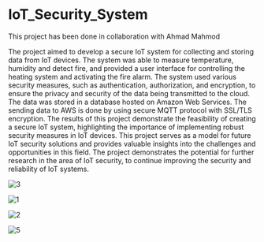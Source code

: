 # IoT_Security_System
This project has been done in collaboration with Ahmad Mahmod

The project aimed to develop a secure IoT system for collecting and
storing data from IoT devices. The system was able to measure temperature,
humidity and detect fire, and provided a user interface for controlling the heating
system and activating the fire alarm. The system used various security measures,
such as authentication, authorization, and encryption, to ensure the privacy and
security of the data being transmitted to the cloud. The data was stored in a
database hosted on Amazon Web Services. The sending data to AWS is done by
using secure MQTT protocol with SSL/TLS encryption.
The results of this project demonstrate the feasibility of creating a secure IoT
system, highlighting the importance of implementing robust security measures in
IoT devices. This project serves as a model for future IoT security solutions and
provides valuable insights into the challenges and opportunities in this field. The
project demonstrates the potential for further research in the area of IoT security,
to continue improving the security and reliability of IoT systems.

![3](https://user-images.githubusercontent.com/92667668/216793967-1dae4f49-638e-4135-b4b8-48b5b6f40f27.png)



![1](https://user-images.githubusercontent.com/92667668/216793972-bb841146-e8cb-4537-b49c-5308b86451b6.png)


![2](https://user-images.githubusercontent.com/92667668/216793978-eb3b46e8-176a-4191-9d21-45e3d7b93bcc.png)

![5](https://user-images.githubusercontent.com/92667668/216793980-e1b95098-f4c1-47d2-a609-6eec9ba04814.png)
